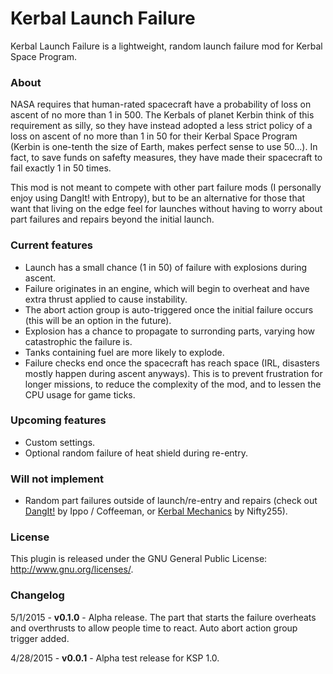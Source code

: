 # Kerbal Launch Failure
Kerbal Launch Failure is a lightweight, random launch failure mod for Kerbal Space Program.

### About
NASA requires that human-rated spacecraft have a probability of loss on ascent of no more than 1 in 500. The Kerbals of planet Kerbin think of this requirement as silly, so they have instead adopted a less strict policy of a loss on ascent of no more than 1 in 50 for their Kerbal Space Program (Kerbin is one-tenth the size of Earth, makes perfect sense to use 50...). In fact, to save funds on safefty measures, they have made their spacecraft to fail exactly 1 in 50 times.

This mod is not meant to compete with other part failure mods (I personally enjoy using DangIt! with Entropy), but to be an alternative for those that want that living on the edge feel for launches without having to worry about part failures and repairs beyond the initial launch.

### Current features
* Launch has a small chance (1 in 50) of failure with explosions during ascent.
* Failure originates in an engine, which will begin to overheat and have extra thrust applied to cause instability.
* The abort action group is auto-triggered once the initial failure occurs (this will be an option in the future).
* Explosion has a chance to propagate to surronding parts, varying how catastrophic the failure is.
* Tanks containing fuel are more likely to explode.
* Failure checks end once the spacecraft has reach space (IRL, disasters mostly happen during ascent anyways). This is to prevent frustration for longer missions, to reduce the complexity of the mod, and to lessen the CPU usage for game ticks.

### Upcoming features
* Custom settings.
* Optional random failure of heat shield during re-entry.

### Will not implement
* Random part failures outside of launch/re-entry and repairs (check out [DangIt!](http://forum.kerbalspaceprogram.com/threads/81794) by Ippo / Coffeeman, or [Kerbal Mechanics](http://forum.kerbalspaceprogram.com/threads/85798) by Nifty255).

### License
This plugin is released under the GNU General Public License: http://www.gnu.org/licenses/.

### Changelog
5/1/2015 - **v0.1.0** - Alpha release. The part that starts the failure overheats and overthrusts to allow people time to react. Auto abort action group trigger added.

4/28/2015 - **v0.0.1** - Alpha test release for KSP 1.0.
